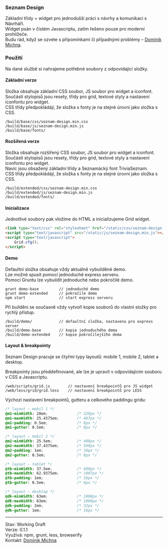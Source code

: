 ### Seznam Design

Základní třídy + widget pro jednodušší práci s návrhy a komunikaci s Návrháři.  
Widget psán v čistém Javascriptu, zatím řešeno pouze pro moderní prohlížeče.  
Budu rád, když se ozvete s připomínkami či případnými problémy – [Dominik Michna](mailto:dominik.michna@firma.seznam.cz).

### Použití

Na dané službě si nahrajeme potřebné soubory z odpovídající složky.

#### Základní verze

Složka obsahuje základní CSS soubor, JS soubor pro widget a iconfont.  
Součástí stylopisů jsou resety, třídy pro grid, textové styly a nastavení iconfontu pro widget.    
CSS třídy předpokládájí, že složka s fonty je na stejné úrovni jako složka s CSS.  

```
/build/base/css/seznam-design.min.css
/build/base/js/seznam-design.min.js
/build/base/fonts/
```

#### Rozšířená verze

Složka obsahuje rozšířený CSS soubor, JS soubor pro widget a iconfont.  
Součástí stylopisů jsou resety, třídy pro grid, textové styly a nastavení iconfontu pro widget.  
Navíc jsou obsažený základní třídy a Seznamácký font TriviaSeznam.  
CSS třídy předpokládájí, že složka s fonty je na stejné úrovni jako složka s CSS.  

```
/build/extended/css/seznam-design.min.css
/build/extended/js/seznam-design.min.js
/build/extended/fonts/
```

#### Inicializace

Jednotlivé soubory pak vložíme do HTML a inicializujeme Grid widget. 

```html
<link type="text/css" rel="stylesheet" href="/static/css/seznam-design.min.css">
<script type="text/javascript" src="/static/js/seznam-design.min.js"></script>
<script type="text/javascript">
	Grid.cfg();
</script>
```

#### Demo

Defaultní složka obsahuje vždy aktuálně vybuilděné demo.    
Lze možné spusit pomocí jednoduché express serveru.  
Pomocí Gruntu lze vybuildit jednoduché nebo pokročilé demo.

```
grunt demo-base         // jednoduché demo
grunt demo-extended     // pokročilé demo
npm start               // start express serveru
```

Při builděni se současně vždy vytvoří kopie souborů do vlastní složky pro rychlý přístup.  

```
/build/demo/            // defaultní složka, nastavena pro express server
/build/demo-base        // kopie jednoduchého dema
/build/demo-extended    // kopie pokročilejšího dema
```


#### Layout & breakpointy

Seznam Design pracuje se čtyřmi typy layoutů: mobile 1, mobile 2, tablet a desktop.

Breakpointy jsou předdefinované, ale lze je upravit v odpovídajícím souboru v CSS a Javascriptu.  

``` 
/web/scripts/grid.js        // nastavení breakpointů pro JS widget
/web/less/grid/grid.less    // nastavení breakpointů pro LESS
```

Výchozí nastavení breakpointů, gutteru a celkového paddingu gridu:

``` css
/* layout – mobil 1 */
@m1-minWidth: 20em; 			/* 320px */
@m1-maxWidth: 25.4375em;		/* 407px */
@m1-padding: 0.5em;				/* 8px */
@m1-gutter: 0.5em;				/* 8px */

/* layout – mobil 2 */
@m2-minWidth: 25.5em;			/* 408px */
@m2-maxWidth: 37.4375em;		/* 599px */
@m2-padding: 1em;				/* 16px */
@m2-gutter: 0.5em;				/* 8px */

/* layout – tablet */
@tb-minWidth: 37.5em;			/* 600px */
@tb-maxWidth: 62.9375em;		/* 1007px */
@tb-padding: 1em;				/* 16px */
@tb-gutter: 0.5em; 				/* 8px */

/* layout – desktop */
@dk-minWidth: 63em; 			/* 1008px */
@dk-maxWidth: 63em;				/* 1008px */
@dk-padding: 2em;				/* 32px */
@dk-gutter: 1em; 				/* 16px */
```

---  

Stav: Working Draft  
Verze: 0.1.1  
Využívá:  npm, grunt, less, browserify  
Kontakt: [Dominik Michna](mailto:dominik.michna@firma.seznam.cz)